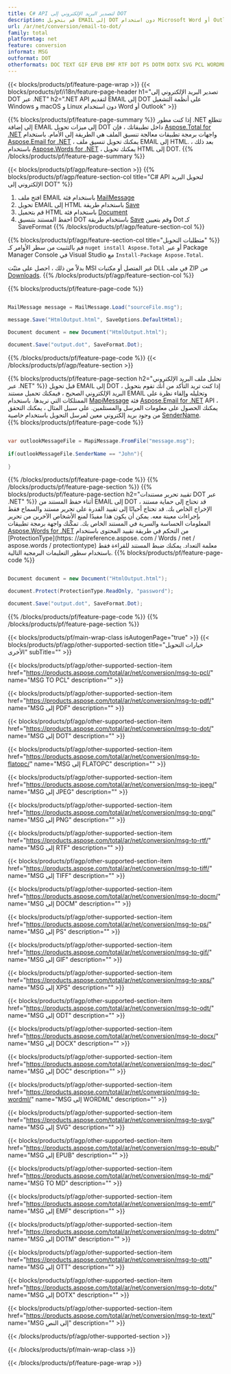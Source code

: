 ```yaml
---
title: C# API لتصدير البريد الإلكتروني إلى DOT
description: قم بتحويل EMAIL إلى DOT دون استخدام Microsoft Word أو Outlook على .NET
url: /ar/net/conversion/email-to-dot/
family: total
platformtag: net
feature: conversion
informat: MSG
outformat: DOT
otherformats: DOC TEXT GIF EPUB EMF RTF DOT PS DOTM DOTX SVG PCL WORDML OTT ODT JPEG DOCM DOCX MD PNG FLATOPC TIFF XPS PDF
---
```

{{< blocks/products/pf/feature-page-wrap >}}
{{< blocks/products/pf/i18n/feature-page-header h1="تصدير البريد الإلكتروني إلى DOT عبر .NET" h2=".NET API لتقديم EMAIL إلى DOT على أنظمة التشغيل Windows و macOS و Linux دون استخدام Word أو Outlook" >}}

{{% blocks/products/pf/feature-page-summary %}}
إذا كنت مطور .NET تتطلع إلى إضافة EMAIL إلى ميزات تحويل DOT داخل تطبيقاتك ، فإن [Aspose.Total for .NET](https://products.aspose.com/total/net/) واجهات برمجة تطبيقات معالجة تنسيق الملف هي الطريقة إلى الأمام. باستخدام [Aspose.Email for .NET](https://products.aspose.com/email/net/) ، يمكنك تحويل تنسيق ملف EMAIL إلى HTML. بعد ذلك ، باستخدام [Aspose.Words for .NET](https://products.aspose.com/words/net/) ، يمكنك تحويل HTML إلى DOT.
{{% /blocks/products/pf/feature-page-summary  %}}

{{< blocks/products/pf/agp/feature-section >}}
{{% blocks/products/pf/agp/feature-section-col title="C# API لتحويل البريد الإلكتروني إلى DOT" %}}
1. افتح ملف EMAIL باستخدام فئة [MailMessage](https://apireference.aspose.com/email/net/aspose.email/mailmessage)
2. تحويل EMAIL إلى HTML باستخدام طريقة [Save](https://apireference.aspose.com/email/net/aspose.email.mailmessage/save/methods/3)
3. قم بتحميل HTML باستخدام فئة [Document](https://apireference.aspose.com/words/net/aspose.words/document)
4. احفظ المستند بتنسيق DOT باستخدام طريقة [Save](https://apireference.aspose.com/words/net/aspose.words.document/save/methods/4) وقم بتعيين Dot كـ SaveFormat
{{% /blocks/products/pf/agp/feature-section-col %}}

{{% blocks/products/pf/agp/feature-section-col title="متطلبات التحويل" %}}
قم بالتثبيت من سطر الأوامر كـ ``nuget install Aspose.Total`` أو عبر Package Manager Console في Visual Studio مع ``Install-Package Aspose.Total``.

بدلاً من ذلك ، احصل على مثبّت MSI غير المتصل أو مكتبات DLL في ملف ZIP من [Downloads](https://downloads.aspose.com/total/net).
{{% /blocks/products/pf/agp/feature-section-col %}}

{{% blocks/products/pf/feature-page-code %}}

```cs

MailMessage message = MailMessage.Load("sourceFile.msg");
 
message.Save("HtmlOutput.html", SaveOptions.DefaultHtml);

Document document = new Document("HtmlOutput.html");

document.Save("output.dot", SaveFormat.Dot); 
```

{{% /blocks/products/pf/feature-page-code %}}
{{< /blocks/products/pf/agp/feature-section >}}

{{% blocks/products/pf/feature-page-section  h2="تحليل ملف البريد الإلكتروني عبر .NET" %}}
قبل تحويل EMAIL إلى DOT ، إذا كنت تريد التأكد من أنك تقوم بتحويل البريد الإلكتروني الصحيح ، فيمكنك تحميل مستند EMAIL وتحليله وإلقاء نظرة على الممتلكات التي تريدها. باستخدام [MapiMessage](https://apireference.aspose.com/email/net/aspose.email.mapi/mapimessage) فئة [Aspose.Email for .NET](https://products.aspose.com/email/net/) API ، يمكنك الحصول على معلومات المرسل والمستلمين. على سبيل المثال ، يمكنك التحقق من وجود بريد إلكتروني معين لمرسل التحويل باستخدام خاصية [SenderName](https://apireference.aspose.com/email/net/aspose.email.mapi/mapimessage/properties/sendername).  
{{% blocks/products/pf/feature-page-code %}}

```cs

var outlookMessageFile = MapiMessage.FromFile("message.msg");
 
if(outlookMessageFile.SenderName == "John"){
    
}
```

{{% /blocks/products/pf/feature-page-code  %}}
{{% /blocks/products/pf/feature-page-section %}}
{{% blocks/products/pf/feature-page-section  h2="تقييد تحرير مستندات DOT عبر .NET" %}}
أثناء حفظ المستند من EMAIL إلى DOT ، قد تحتاج إلى حماية مستند الإخراج الخاص بك. قد تحتاج أحيانًا إلى تقييد القدرة على تحرير مستند والسماح فقط بإجراءات معينة معه. يمكن أن يكون هذا مفيدًا لمنع الأشخاص الآخرين من تحرير المعلومات الحساسة والسرية في المستند الخاص بك. تمكّنك واجهة برمجة تطبيقات [Aspose.Words for .NET](https://products.aspose.com/words/net/) من التحكم في طريقة تقييد المحتوى باستخدام [ProtectionType](https: //apireference.aspose. com / Words / net / aspose.words / protectiontype) معلمة التعداد. يمكنك ضبط المستند للقراءة فقط باستخدام سطور التعليمات البرمجية التالية. 
{{% blocks/products/pf/feature-page-code %}}

```cs

Document document = new Document("HtmlOutput.html");

document.Protect(ProtectionType.ReadOnly, "password");

document.Save("output.dot", SaveFormat.Dot);  
```

{{% /blocks/products/pf/feature-page-code  %}}
{{% /blocks/products/pf/feature-page-section %}}

{{< blocks/products/pf/main-wrap-class isAutogenPage="true" >}}
{{< blocks/products/pf/agp/other-supported-section title="خيارات التحويل الأخرى" subTitle="" >}}

{{< blocks/products/pf/agp/other-supported-section-item href="https://products.aspose.com/total/ar/net/conversion/msg-to-pcl/" name="MSG TO PCL" description="" >}}

{{< blocks/products/pf/agp/other-supported-section-item href="https://products.aspose.com/total/ar/net/conversion/msg-to-pdf/" name="MSG إلى PDF" description="" >}}

{{< blocks/products/pf/agp/other-supported-section-item href="https://products.aspose.com/total/ar/net/conversion/msg-to-dot/" name="MSG إلى DOT" description="" >}}

{{< blocks/products/pf/agp/other-supported-section-item href="https://products.aspose.com/total/ar/net/conversion/msg-to-flatopc/" name="MSG إلى FLATOPC" description="" >}}

{{< blocks/products/pf/agp/other-supported-section-item href="https://products.aspose.com/total/ar/net/conversion/msg-to-jpeg/" name="MSG إلى JPEG" description="" >}}

{{< blocks/products/pf/agp/other-supported-section-item href="https://products.aspose.com/total/ar/net/conversion/msg-to-png/" name="MSG إلى PNG" description="" >}}

{{< blocks/products/pf/agp/other-supported-section-item href="https://products.aspose.com/total/ar/net/conversion/msg-to-rtf/" name="MSG إلى RTF" description="" >}}

{{< blocks/products/pf/agp/other-supported-section-item href="https://products.aspose.com/total/ar/net/conversion/msg-to-tiff/" name="MSG إلى TIFF" description="" >}}

{{< blocks/products/pf/agp/other-supported-section-item href="https://products.aspose.com/total/ar/net/conversion/msg-to-docm/" name="MSG إلى DOCM" description="" >}}

{{< blocks/products/pf/agp/other-supported-section-item href="https://products.aspose.com/total/ar/net/conversion/msg-to-ps/" name="MSG إلى PS" description="" >}}

{{< blocks/products/pf/agp/other-supported-section-item href="https://products.aspose.com/total/ar/net/conversion/msg-to-gif/" name="MSG إلى GIF" description="" >}}

{{< blocks/products/pf/agp/other-supported-section-item href="https://products.aspose.com/total/ar/net/conversion/msg-to-xps/" name="MSG إلى XPS" description="" >}}

{{< blocks/products/pf/agp/other-supported-section-item href="https://products.aspose.com/total/ar/net/conversion/msg-to-odt/" name="MSG إلى ODT" description="" >}}

{{< blocks/products/pf/agp/other-supported-section-item href="https://products.aspose.com/total/ar/net/conversion/msg-to-docx/" name="MSG إلى DOCX" description="" >}}

{{< blocks/products/pf/agp/other-supported-section-item href="https://products.aspose.com/total/ar/net/conversion/msg-to-doc/" name="MSG إلى DOC" description="" >}}

{{< blocks/products/pf/agp/other-supported-section-item href="https://products.aspose.com/total/ar/net/conversion/msg-to-wordml/" name="MSG إلى WORDML" description="" >}}

{{< blocks/products/pf/agp/other-supported-section-item href="https://products.aspose.com/total/ar/net/conversion/msg-to-svg/" name="MSG إلى SVG" description="" >}}

{{< blocks/products/pf/agp/other-supported-section-item href="https://products.aspose.com/total/ar/net/conversion/msg-to-epub/" name="MSG إلى EPUB" description="" >}}

{{< blocks/products/pf/agp/other-supported-section-item href="https://products.aspose.com/total/ar/net/conversion/msg-to-md/" name="MSG TO MD" description="" >}}

{{< blocks/products/pf/agp/other-supported-section-item href="https://products.aspose.com/total/ar/net/conversion/msg-to-emf/" name="MSG إلى EMF" description="" >}}

{{< blocks/products/pf/agp/other-supported-section-item href="https://products.aspose.com/total/ar/net/conversion/msg-to-dotm/" name="MSG إلى DOTM" description="" >}}

{{< blocks/products/pf/agp/other-supported-section-item href="https://products.aspose.com/total/ar/net/conversion/msg-to-ott/" name="MSG إلى OTT" description="" >}}

{{< blocks/products/pf/agp/other-supported-section-item href="https://products.aspose.com/total/ar/net/conversion/msg-to-dotx/" name="MSG إلى DOTX" description="" >}}

{{< blocks/products/pf/agp/other-supported-section-item href="https://products.aspose.com/total/ar/net/conversion/msg-to-text/" name="MSG إلى النص" description="" >}}



{{< /blocks/products/pf/agp/other-supported-section >}}

{{< /blocks/products/pf/main-wrap-class >}}

{{< /blocks/products/pf/feature-page-wrap >}}